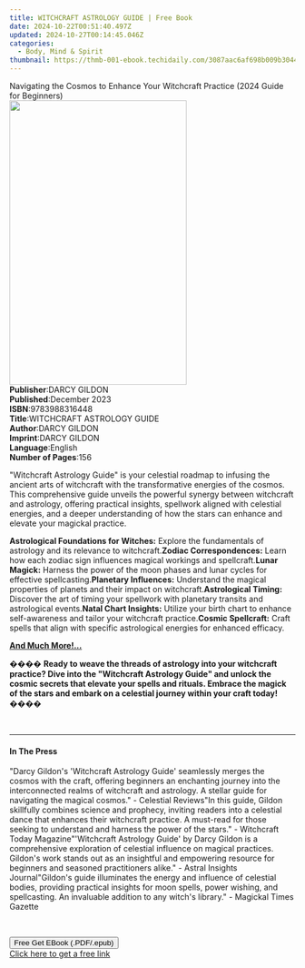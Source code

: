 ```yaml
---
title: WITCHCRAFT ASTROLOGY GUIDE | Free Book
date: 2024-10-22T00:51:40.497Z
updated: 2024-10-27T00:14:45.046Z
categories:
  - Body, Mind & Spirit
thumbnail: https://thmb-001-ebook.techidaily.com/3087aac6af698b009b3044edd7ca3e8eac5cf9eecb5992212d955a31199abc83.jpg
---
```

<main id="book-container">
  <div class="flex flex-col">
    <div class="book-brief flex-1 py-6 px-4 sm:p-6 md:py-10 md:px-8">
      <!-- brief-->
      <div class="book-brief-main">
        Navigating the Cosmos to Enhance Your Witchcraft Practice (2024 Guide
        for Beginners)
      </div>
    </div>
    <div
      class="book-meta-info flex-1 grid gap-4 col-start-1 col-end-3 row-start-1 sm:mb-6 sm:grid-cols-4 lg:gap-6 lg:col-start-2 lg:row-end-6 lg:row-span-6 lg:mb-0"
    >
      <div
        class="book-meta-info-left place-content-center mt-4 p-4 text-sm leading-6 col-start-2 col-span-2 dark:text-slate-400"
      >
        <img
          class="w-full h-500 object-cover rounded-lg sm:h-255 sm:col-span-2 lg:col-span-full"
          src="https://img-001-ebook.techidaily.com/bd658e1190b5df044dbbe667016aa6cb4c60e567d6e1c61b3927fa6d176d3d4e.jpg"
          alt=""
          width="312"
          height="500"
        />
      </div>
      <div
        class="book-meta-info-right mt-2 col-start-1 row-start-2 col-span-3 self-center"
      >
        <!-- meta data  -->
        <div class="flex flex-col px-4 md:px-8">
          <div class="flex-1">
            <strong>Publisher</strong>:<span class="px-2">DARCY GILDON</span>
          </div>
          <div class="flex-1">
            <strong>Published</strong>:<span class="px-2">December 2023</span>
          </div>
          <div class="flex-1">
            <strong>ISBN</strong>:<span class="px-2">9783988316448</span>
          </div>
          <div class="flex-1">
            <strong>Title</strong>:<span class="px-2"
              >WITCHCRAFT ASTROLOGY GUIDE</span
            >
          </div>
          <div class="flex-1">
            <strong>Author</strong>:<span class="px-2">DARCY GILDON</span>
          </div>
          <div class="flex-1">
            <strong>Imprint</strong>:<span class="px-2">DARCY GILDON</span>
          </div>
          <div class="flex-1">
            <strong>Language</strong>:<span class="px-2">English</span>
          </div>
          <div class="flex-1">
            <strong>Number of Pages</strong>:<span class="px-2">156</span>
          </div>
        </div>
      </div>
    </div>
    <div class="book-description flex-1 py-6 px-4 sm:p-6 md:py-10 md:px-8">
      <div class="book-description-main">
        <div accordion-content="" id="description">
          <p>
            "Witchcraft Astrology Guide" is your celestial roadmap to infusing
            the ancient arts of witchcraft with the transformative energies of
            the cosmos. This comprehensive guide unveils the powerful synergy
            between witchcraft and astrology, offering practical insights,
            spellwork aligned with celestial energies, and a deeper
            understanding of how the stars can enhance and elevate your magickal
            practice.
          </p>
          <strong>Astrological Foundations for Witches:</strong> Explore the
          fundamentals of astrology and its relevance to witchcraft.<strong
            >Zodiac Correspondences:</strong
          >
          Learn how each zodiac sign influences magical workings and
          spellcraft.<strong>Lunar Magick:</strong> Harness the power of the
          moon phases and lunar cycles for effective spellcasting.<strong
            >Planetary Influences:</strong
          >
          Understand the magical properties of planets and their impact on
          witchcraft.<strong>Astrological Timing:</strong> Discover the art of
          timing your spellwork with planetary transits and astrological
          events.<strong>Natal Chart Insights:</strong> Utilize your birth chart
          to enhance self-awareness and tailor your witchcraft practice.<strong
            >Cosmic Spellcraft:</strong
          >
          Craft spells that align with specific astrological energies for
          enhanced efficacy.
          <p>
            <strong><u>And Much More!...</u></strong>
          </p>
          <p>
            ����
            <strong
              >Ready to weave the threads of astrology into your witchcraft
              practice? Dive into the "Witchcraft Astrology Guide" and unlock
              the cosmic secrets that elevate your spells and rituals. Embrace
              the magick of the stars and embark on a celestial journey within
              your craft today!</strong
            >
            ����
          </p>
          <p>&nbsp;</p>
        </div>
        <div class="accordion-fader"></div>
      </div>
    </div>
    <div class="book-excerpts flex-1 py-6 px-4 sm:p-6 md:py-10 md:px-8">
      <!-- excerpts-->
      <div class="book-excerpts-main">
        <hr />
        <h4 class="placeholder placeholder-heading">
          <span>In The Press</span>
        </h4>
        <p>
          "Darcy Gildon's 'Witchcraft Astrology Guide' seamlessly merges the
          cosmos with the craft, offering beginners an enchanting journey into
          the interconnected realms of witchcraft and astrology. A stellar guide
          for navigating the magical cosmos." - Celestial Reviews"In this guide,
          Gildon skillfully combines science and prophecy, inviting readers into
          a celestial dance that enhances their witchcraft practice. A must-read
          for those seeking to understand and harness the power of the stars." -
          Witchcraft Today Magazine"'Witchcraft Astrology Guide' by Darcy Gildon
          is a comprehensive exploration of celestial influence on magical
          practices. Gildon's work stands out as an insightful and empowering
          resource for beginners and seasoned practitioners alike." - Astral
          Insights Journal"Gildon's guide illuminates the energy and influence
          of celestial bodies, providing practical insights for moon spells,
          power wishing, and spellcasting. An invaluable addition to any witch's
          library." - Magickal Times Gazette
        </p>
        <p><br /></p>
        <p></p>
      </div>
    </div>
    <div
      class="book-about-author flex-1 py-6 px-4 sm:p-6 md:py-10 md:px-8"
    ></div>
    <div class="book-free-get flex-1 py-6 px-4 sm:p-6 md:py-10 md:px-8">
      <button
        id="btn-free-get"
        class="bg-blue-500 hover:bg-blue-700 text-white font-bold py-2 px-4 rounded"
      >
        Free Get EBook (.PDF/.epub)
      </button>
      <div id="countdown-display" class="px-2 text-lg mt-2"></div>
      <a
        id="free-link"
        class="hidden bg-blue-500 hover:bg-blue-700 text-white font-bold py-2 px-4 rounded"
        href="https://www.ebooks.com/en-us/book/211253203/witchcraft-astrology-guide/darcy-gildon/"
        target="_blank"
        >Click here to get a free link</a
      >
    </div>
    <script>
      let countdownTime = 0;
      let countdownInterval = null;
      document
        .getElementById('btn-free-get')
        .addEventListener('click', startCountdown);
      function startCountdown() {
        countdownTime = new Date().getTime() + 60000 * 3;
        countdownInterval = setInterval(updateCountdown, 1000);
        document.getElementById('btn-free-get').disabled = true;
        document
          .getElementById('btn-free-get')
          .classList.add('bg-gray-500', 'cursor-not-allowed');
      }
      function updateCountdown() {
        let currentTime = new Date().getTime();
        let timeLeft = countdownTime - currentTime;
        let secondsLeft = Math.floor(timeLeft / 1000);
        document.getElementById('countdown-display').innerHTML =
          `Remaining time: ${secondsLeft} seconds.`;
        if (secondsLeft <= 0) {
          clearInterval(countdownInterval);
          document.getElementById('btn-free-get').classList.add('hidden');
          document.getElementById('free-link').classList.remove('hidden');
          document.getElementById('countdown-display').innerHTML = '';
        }
      }
    </script>
  </div>
</main>

<ins class="adsbygoogle"
      style="display:block"
      data-ad-client="ca-pub-7571918770474297"
      data-ad-slot="8358498916"
      data-ad-format="auto"
      data-full-width-responsive="true"></ins>
    